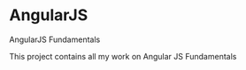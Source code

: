 AngularJS
=========

AngularJS Fundamentals

This project contains all my work on Angular JS Fundamentals
